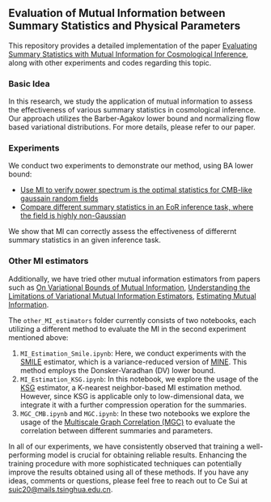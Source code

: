 ## Evaluation of Mutual Information between Summary Statistics and Physical Parameters

This repository provides a detailed implementation of the paper [Evaluating Summary Statistics with Mutual Information for Cosmological Inference](https://arxiv.org/abs/2307.04994), along with other experiments and codes regarding this topic.

### Basic Idea

In this research, we study the application of mutual information to assess the effectiveness of various summary statistics in cosmological inference. Our approach utilizes the Barber-Agakov lower bound and normalizing flow based variational distributions. For more details, please refer to our paper.

### Experiments

We conduct two experiments to demonstrate our method, using BA lower bound:

* [Use MI to verify power spectrum is the optimal statistics for CMB-like gaussain random fields](MI_Estimation_CMB.ipynb)
* [Compare different summary statistics in an EoR inference task, where the field is highly non-Gaussian](MI_Estimation_21cm.ipynb)

We show that MI can correctly assess the effectiveness of differernt summary statistics in an given inference task.

### Other MI estimators

Additionally, we have tried other mutual information estimators from papers such as [On Variational Bounds of Mutual Information](https://arxiv.org/abs/1905.06922), [Understanding the Limitations of Variational Mutual Information Estimators](https://arxiv.org/abs/1910.06222), [Estimating Mutual Information](https://arxiv.org/abs/cond-mat/0305641).

The `other_MI_estimators` folder currently consists of two notebooks, each utilizing a different method to evaluate the MI in the second experiment mentioned above:

1. `MI_Estimation_Smile.ipynb`: Here, we conduct experiments with the [SMILE](https://arxiv.org/abs/1910.06222) estimator, which is a variance-reduced version of [MINE](https://arxiv.org/abs/1801.04062). This method employs the Donsker-Varadhan (DV) lower bound.
2. `MI_Estimation_KSG.ipynb`: In this notebook, we explore the usage of the [KSG](https://arxiv.org/abs/cond-mat/0305641) estimator, a K-nearest neighbor-based MI estimation method. However, since KSG is applicable only to low-dimensional data, we integrate it with a further compression operation for the summaries.
3. `MGC_CMB.ipynb` and `MGC.ipynb`: In these two notebooks we explore the usage of the [Multiscale Graph Correlation (MGC)](https://hyppo.neurodata.io/api/generated/hyppo.independence.mgc#hyppo.independence.MGC) to evaluate the correlation between different summaries and parameters.

In all of our experiments, we have consistently observed that training a well-performing model is crucial for obtaining reliable results. Enhancing the training procedure with more sophisticated techniques can potentially improve the results obtained using all of these methods. If you have any ideas, comments or questions, please feel free to reach out to Ce Sui at suic20@mails.tsinghua.edu.cn.
